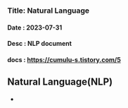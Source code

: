### Title: Natural Language 
#### Date : 2023-07-31
#### Desc : NLP document
#### docs : https://cumulu-s.tistory.com/5


## Natural Language(NLP)
- 


